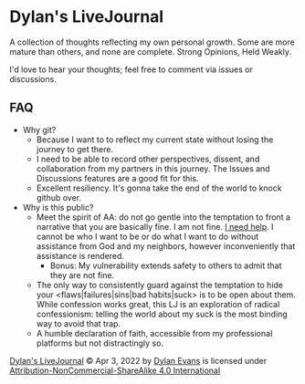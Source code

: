 # Dylan's LiveJournal

A collection of thoughts reflecting my own personal growth. Some are more mature than others, and none are complete.  Strong Opinions, Held Weakly. 

I'd love to hear your thoughts; feel free to comment via issues or discussions.

## FAQ
- Why git?
  - Because I want to to reflect my current state without losing the journey to get there.
  - I need to be able to record other perspectives, dissent, and collaboration from my partners in this journey. The Issues and Discussions features are a good fit for this.
  - Excellent resiliency. It's gonna take the end of the world to knock github over.
- Why is this public? 
  - Meet the spirit of AA: do not go gentle into the temptation to front a narrative that you are basically fine. I am not fine. [I need help](https://saltyonsecurity.net/help-personal/). I cannot be who I want to be or do what I want to do without assistance from God and my neighbors, however inconveniently that assistance is rendered.
     - Bonus: My vulnerability extends safety to others to admit that they are not fine.
  - The only way to consistently guard against the temptation to hide your <flaws|failures|sins|bad habits|suck> is to be open about them. While confession works great, this LJ is an exploration of radical confessionism: telling the world about my suck is the most binding way to avoid that trap.
  - A humble declaration of faith, accessible from my professional platforms but not distractingly so. 


[Dylan's LiveJournal](https://github.com/dylannevans/LiveJournal) © Apr 3, 2022 by [Dylan Evans](https://saltyonsecurity.net/) is licensed under  [Attribution-NonCommercial-ShareAlike 4.0 International](http://creativecommons.org/licenses/by-nc-sa/4.0/?ref=chooser-v1)
